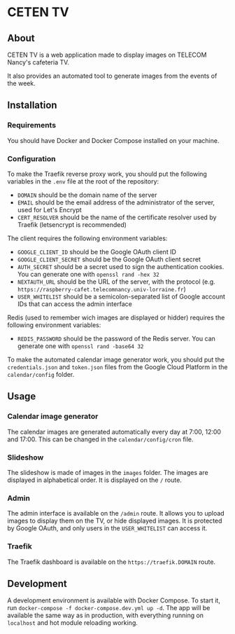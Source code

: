 # CETEN TV

## About

CETEN TV is a web application made to display images on TELECOM Nancy's cafeteria TV.

It also provides an automated tool to generate images from the events of the week.

## Installation

### Requirements

You should have Docker and Docker Compose installed on your machine.

### Configuration

To make the Traefik reverse proxy work, you should put the following variables in the `.env` file at the root of the repository:

- `DOMAIN` should be the domain name of the server
- `EMAIL` should be the email address of the administrator of the server, used for Let's Encrypt
- `CERT_RESOLVER` should be the name of the certificate resolver used by Traefik (letsencrypt is recommended)

The client requires the following environment variables:

- `GOOGLE_CLIENT_ID` should be the Google OAuth client ID
- `GOOGLE_CLIENT_SECRET` should be the Google OAuth client secret
- `AUTH_SECRET` should be a secret used to sign the authentication cookies. You can generate one with `openssl rand -hex 32`
- `NEXTAUTH_URL` should be the URL of the server, with the protocol (e.g. `https://raspberry-cafet.telecomnancy.univ-lorraine.fr`)
- `USER_WHITELIST` should be a semicolon-separated list of Google account IDs that can access the admin interface

Redis (used to remember wich images are displayed or hidder) requires the following environment variables:

- `REDIS_PASSWORD` should be the password of the Redis server. You can generate one with `openssl rand -base64 32`

To make the automated calendar image generator work, you should put the `credentials.json` and `token.json` files from the Google Cloud Platform in the `calendar/config` folder.

## Usage

### Calendar image generator

The calendar images are generated automatically every day at 7:00, 12:00 and 17:00. This can be changed in the `calendar/config/cron` file.

### Slideshow

The slideshow is made of images in the `images` folder. The images are displayed in alphabetical order. It is displayed on the `/` route.

### Admin

The admin interface is available on the `/admin` route. It allows you to upload images to display them on the TV, or hide displayed images. It is protected by Google OAuth, and only users in the `USER_WHITELIST` can access it.

### Traefik

The Traefik dashboard is available on the `https://traefik.DOMAIN` route.

## Development

A development environment is available with Docker Compose. To start it, run `docker-compose -f docker-compose.dev.yml up -d`. The app will be available the same way as in production, with everything running on `localhost` and hot module reloading working.
